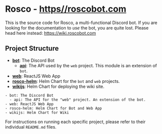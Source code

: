 # Rosco - [https//roscobot.com](https://roscobot.com)

This is the source code for Rosco, a multi-functional Discord bot. If you are looking for the documentation to *use* the bot, you are quite lost. Please head here instead: https://wiki.roscobot.com

## Project Structure

- **[bot](./bot/README.md)**: The Discord Bot
  - **[api](./bot/api/README.md)**: The API used by the `web` project. This module is an extension of `bot`.
- **[web](./web/README.md)**: ReactJS Web App
- **[rosco-helm](./rosco-helm/README.md)**: Helm Chart for the `bot` and `web` projects.
- **[wikijs](./wikijs/README.md)**: Helm Chart for deploying the wiki site.

```
- bot: The Discord Bot
  - api: The API for the "web" project. An extension of the bot.
- web: ReactJS Web App
- rosco-helm: Helm Chart for Bot and Web App
- wikijs: Helm Chart for Wiki
```

For instructions on running each specific project, please refer to their individual `README.md` files.
